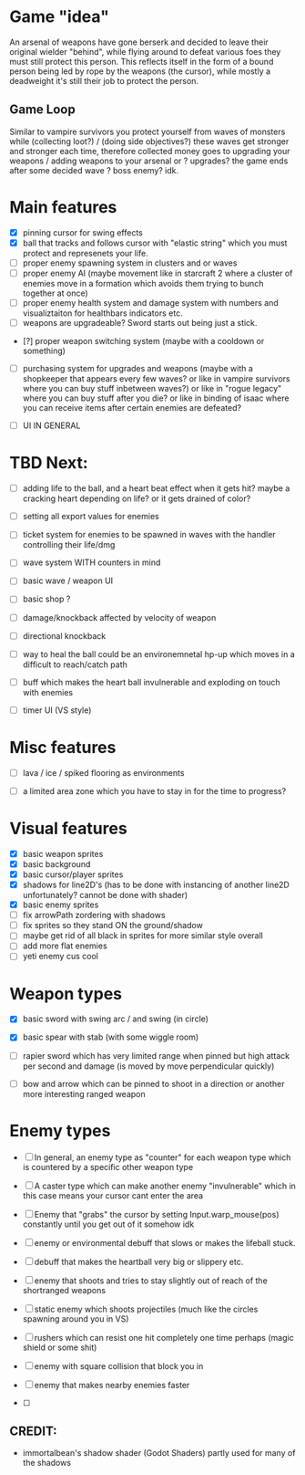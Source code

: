 # Game "idea"
An arsenal of weapons have gone berserk and decided to leave their original wielder "behind", while flying around to defeat various foes they must still protect this person.
This reflects itself in the form of a bound person being led by rope by the weapons (the cursor), while mostly a deadweight it's still their job to protect the person.
## Game Loop
Similar to vampire survivors you protect yourself from waves of monsters while (collecting loot?) / (doing side objectives?)
these waves get stronger and stronger each time, therefore collected money goes to upgrading your weapons / adding weapons to your arsenal or ? upgrades?
the game ends after some decided wave ? boss enemy? idk.


# Main features
- [x] pinning cursor for swing effects
- [x] ball that tracks and follows cursor with "elastic string" which you must protect and represenets your life.
- [ ] proper enemy spawning system in clusters and or waves
- [ ] proper enemy AI (maybe movement like in starcraft 2 where a cluster of enemies move in a formation which avoids them trying to bunch together at once)
- [ ] proper enemy health system and damage system with numbers and visualiztaiton for healthbars indicators etc.
- [ ] weapons are upgradeable? Sword starts out being just a stick.
- [?] proper weapon switching system (maybe with a cooldown or something)
- [ ] purchasing system for upgrades and weapons (maybe with a shopkeeper that appears every few waves? or like in vampire survivors where you can buy stuff inbetween waves?) or like in "rogue legacy" where you can buy stuff after you die? or like in binding of isaac where you can receive items after certain enemies are defeated?
- [ ] UI IN GENERAL


# TBD Next:
- [ ] adding life to the ball, and a heart beat effect when it gets hit? maybe a cracking heart depending on life? or it gets drained of color?
- [ ] setting all export values for enemies
- [ ] ticket system for enemies to be spawned in waves with the handler controlling their life/dmg
- [ ] wave system WITH counters in mind
- [ ] basic wave / weapon UI
- [ ] basic shop ?
- [ ] damage/knockback affected by velocity of weapon
- [ ] directional knockback
- [ ] way to heal the ball could be an environemnetal hp-up which moves in a difficult to reach/catch path
- [ ] buff which makes the heart ball invulnerable and exploding on touch with enemies
- [ ] timer UI (VS style)


# Misc features
- [ ] lava / ice / spiked flooring as environments
- [ ] a limited area zone which you have to stay in for the time to progress?


# Visual features
- [x] basic weapon sprites
- [x] basic background
- [x] basic cursor/player sprites
- [x] shadows for line2D's (has to be done with instancing of another line2D unfortunately? cannot be done with shader)
- [x] basic enemy sprites
- [ ] fix arrowPath zordering with shadows
- [ ] fix sprites so they stand ON the ground/shadow
- [ ] maybe get rid of all black in sprites for more similar style overall
- [ ] add more flat enemies
- [ ] yeti enemy cus cool

# Weapon types
- [x] basic sword with swing arc / and swing (in circle)
- [x] basic spear with stab (with some wiggle room)
- [ ] rapier sword which has very limited range when pinned but high attack per second and damage (is moved by move perpendicular quickly)
- [ ] bow and arrow which can be pinned to shoot in a direction or another more interesting ranged weapon


# Enemy types
- [ ] In general, an enemy type as "counter" for each weapon type which is countered by a specific other weapon type
- [ ] A caster type which can make another enemy "invulnerable" which in this case means your cursor cant enter the area 
- [ ] Enemy that "grabs" the cursor by setting Input.warp_mouse(pos) constantly until you get out of it somehow idk
- [ ] enemy or environmental debuff that slows or makes the lifeball stuck.
- [ ] debuff that makes the heartball very big or slippery etc.
- [ ] enemy that shoots and tries to stay slightly out of reach of the shortranged weapons
- [ ] static enemy which shoots projectiles (much like the circles spawning around you in VS)

- [ ] rushers which can resist one hit completely one time perhaps (magic shield or some shit)
- [ ] enemy with square collision that block you in
- [ ] enemy that makes nearby enemies faster
- [ ] 


## CREDIT:
- immortalbean's shadow shader (Godot Shaders) partly used for many of the shadows